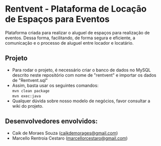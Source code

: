 # Rentvent - Plataforma de Locação de Espaços para Eventos
Plataforma criada para realizar o aluguel de espaços para realização de eventos. Dessa forma, facilitando, de forma segura e eficiente, a comunicação e o processo de aluguel entre locador e locatário.

## Projeto
- Para rodar o projeto, é necessário criar o banco de dados no MySQL descrito neste repositório com nome de "rentvent" e importar os dados de "Rentvent.sql"
- Assim, basta usar os seguintes comandos:  
``` mvn clean package ```  
``` mvn exec:java ```
- Qualquer dúvida sobre nosso modelo de negócios, favor consultar a wiki do projeto. 

## Desenvolvedores envolvidos:
- Caik de Moraes Souza (caikdemorages@gmail.com)
- Marcello Rentroia Cestaro (marcellorcestaro@gmail.com)
